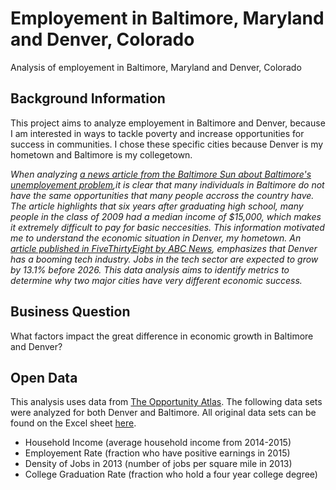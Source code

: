 # Employement in Baltimore, Maryland and Denver, Colorado 
Analysis of employement in Baltimore, Maryland and Denver, Colorado

## Background Information
This project aims to analyze employement in Baltimore and Denver, because I am interested in ways to tackle poverty and increase opportunities for success in communities. I chose these specific cities because Denver is my hometown and Baltimore is my collegetown.

_When analyzing [a news article from the Baltimore Sun about Baltimore's unemployement problem](https://www.baltimoresun.com/opinion/op-ed/bs-ed-op-0115-baltimore-unemployment-20200115-urcqmi467vcqnlw4usgtonzwja-story.html),it is clear that many individuals in Baltimore do not have the same opportunities that many people accross the country have. The article highlights that six years after graduating high school, many people in the class of 2009 had a median income of $15,000, which makes it extremely difficult to pay for basic neccesities. This information motivated me to understand the economic situation in Denver, my hometown. An [article published in FiveThirtyEight by ABC News](https://fivethirtyeight.com/sponsored/denvers-tech-boom/), emphasizes that Denver has a booming tech industry. Jobs in the tech sector are expected to grow by 13.1% before 2026. This data analysis aims to identify metrics to determine why two major cities have very different economic success._
## Business Question
What factors impact the great difference in economic growth in Baltimore and Denver?
## Open Data 
This analysis uses data from [The Opportunity Atlas](https://opportunityatlas.org). The following data sets were analyzed for both Denver and Baltimore. All original data sets can  be found on the Excel sheet [here](https://github.com/cshah13/employement-baltimore-denver/blob/main/Original%20Data%20Baltimore%20Denver.xlsx).
- Household Income (average household income from 2014-2015)
- Employement Rate (fraction who have positive earnings in 2015)
- Density of Jobs in 2013 (number of jobs per square mile in 2013)
- College Graduation Rate (fraction who hold a four year college degree)
